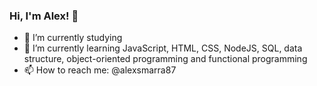 ### Hi, I'm Alex! 👋

- 🔭 I’m currently studying
- 🌱 I’m currently learning JavaScript, HTML, CSS, NodeJS, SQL, data structure, object-oriented programming and functional programming
- 📫 How to reach me: @alexsmarra87

